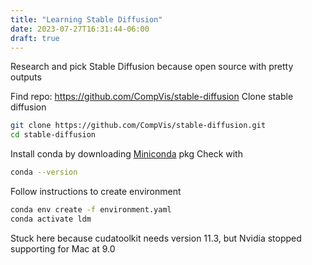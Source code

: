 ```yaml
---
title: "Learning Stable Diffusion"
date: 2023-07-27T16:31:44-06:00
draft: true
---
```


Research and pick Stable Diffusion because open source with pretty outputs

Find repo: https://github.com/CompVis/stable-diffusion
Clone stable diffusion
```sh
git clone https://github.com/CompVis/stable-diffusion.git
cd stable-diffusion
```

Install conda by downloading [Miniconda](https://docs.conda.io/en/latest/miniconda.html) pkg
Check with
```sh
conda --version
```

Follow instructions to create environment
```sh
conda env create -f environment.yaml
conda activate ldm
```
Stuck here because cudatoolkit needs version 11.3, but Nvidia stopped supporting for Mac at 9.0